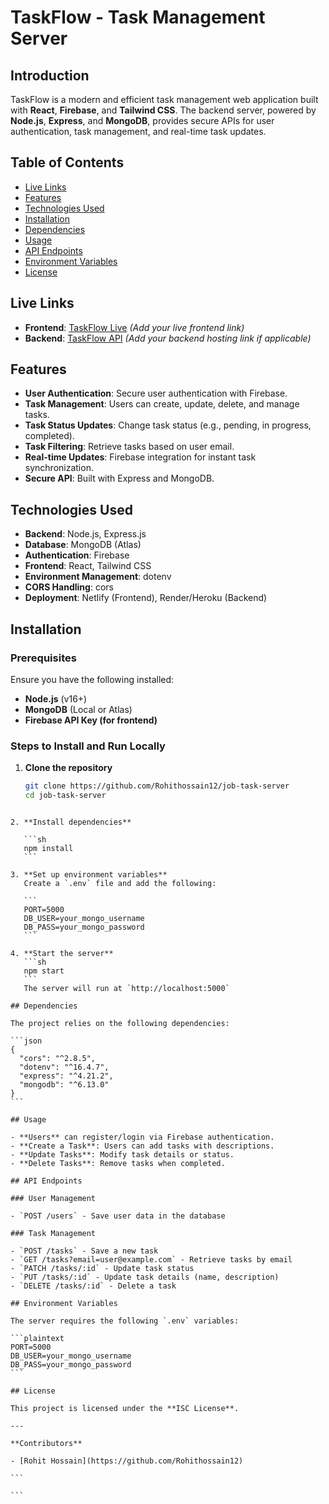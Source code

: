 
# TaskFlow - Task Management Server

## Introduction

TaskFlow is a modern and efficient task management web application built with **React**, **Firebase**, and **Tailwind CSS**. The backend server, powered by **Node.js**, **Express**, and **MongoDB**, provides secure APIs for user authentication, task management, and real-time task updates.


## Table of Contents

- [Live Links](#live-links)
- [Features](#features)
- [Technologies Used](#technologies-used)
- [Installation](#installation)
- [Dependencies](#dependencies)
- [Usage](#usage)
- [API Endpoints](#api-endpoints)
- [Environment Variables](#environment-variables)
- [License](#license)

## Live Links

- **Frontend**: [TaskFlow Live](#) _(Add your live frontend link)_
- **Backend**: [TaskFlow API](#) _(Add your backend hosting link if applicable)_

## Features

- **User Authentication**: Secure user authentication with Firebase.
- **Task Management**: Users can create, update, delete, and manage tasks.
- **Task Status Updates**: Change task status (e.g., pending, in progress, completed).
- **Task Filtering**: Retrieve tasks based on user email.
- **Real-time Updates**: Firebase integration for instant task synchronization.
- **Secure API**: Built with Express and MongoDB.

## Technologies Used

- **Backend**: Node.js, Express.js
- **Database**: MongoDB (Atlas)
- **Authentication**: Firebase
- **Frontend**: React, Tailwind CSS
- **Environment Management**: dotenv
- **CORS Handling**: cors
- **Deployment**: Netlify (Frontend), Render/Heroku (Backend)

## Installation

### Prerequisites

Ensure you have the following installed:

- **Node.js** (v16+)
- **MongoDB** (Local or Atlas)
- **Firebase API Key (for frontend)**

### Steps to Install and Run Locally

1. **Clone the repository**
   ```sh
   git clone https://github.com/Rohithossain12/job-task-server
   cd job-task-server
   ```
````

2. **Install dependencies**

   ```sh
   npm install
   ```

3. **Set up environment variables**
   Create a `.env` file and add the following:

   ```
   PORT=5000
   DB_USER=your_mongo_username
   DB_PASS=your_mongo_password
   ```

4. **Start the server**
   ```sh
   npm start
   ```
   The server will run at `http://localhost:5000`

## Dependencies

The project relies on the following dependencies:

```json
{
  "cors": "^2.8.5",
  "dotenv": "^16.4.7",
  "express": "^4.21.2",
  "mongodb": "^6.13.0"
}
```

## Usage

- **Users** can register/login via Firebase authentication.
- **Create a Task**: Users can add tasks with descriptions.
- **Update Tasks**: Modify task details or status.
- **Delete Tasks**: Remove tasks when completed.

## API Endpoints

### User Management

- `POST /users` - Save user data in the database

### Task Management

- `POST /tasks` - Save a new task
- `GET /tasks?email=user@example.com` - Retrieve tasks by email
- `PATCH /tasks/:id` - Update task status
- `PUT /tasks/:id` - Update task details (name, description)
- `DELETE /tasks/:id` - Delete a task

## Environment Variables

The server requires the following `.env` variables:

```plaintext
PORT=5000
DB_USER=your_mongo_username
DB_PASS=your_mongo_password
```

## License

This project is licensed under the **ISC License**.

---

**Contributors**

- [Rohit Hossain](https://github.com/Rohithossain12)

```

```
